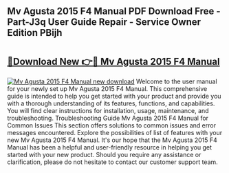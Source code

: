 ## Mv Agusta 2015 F4 Manual PDF Download Free - Part-J3q User Guide Repair - Service Owner Edition PBijh

# <h2><a href="http://bc70027.oget.top/?id=Mv+Agusta+2015+F4+Manual">🔗Download New 👉🔴 Mv Agusta 2015 F4 Manual</a></h2>

[![Mv Agusta 2015 F4 Manual new download](https://i.imgur.com/5g1atiW.png)](http://bc70027.oget.top/?id=Mv+Agusta+2015+F4+Manual)
Welcome to the user manual for your newly set up Mv Agusta 2015 F4 Manual. This comprehensive guide is intended to help you get started with your product and provide you with a thorough understanding of its features, functions, and capabilities. You will find clear instructions for installation, usage, maintenance, and troubleshooting. Troubleshooting Guide Mv Agusta 2015 F4 Manual for Common Issues This section offers solutions to common issues and error messages encountered. Explore the possibilities of list of features with your new Mv Agusta 2015 F4 Manual. It's our hope that the Mv Agusta 2015 F4 Manual has been a helpful and user-friendly resource in helping you get started with your new product. Should you require any assistance or clarification, please do not hesitate to contact our customer support team.

